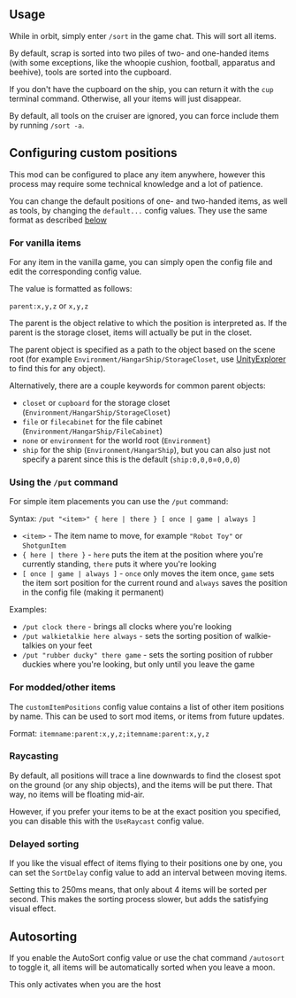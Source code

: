 ## Usage

While in orbit, simply enter `/sort` in the game chat. This will sort all items.

By default, scrap is sorted into two piles of two- and one-handed items (with some exceptions, like the whoopie cushion,
football, apparatus and beehive), tools are sorted into the cupboard.

If you don't have the cupboard on the ship, you can return it with the `cup` terminal command. Otherwise, all your items
will just disappear.

By default, all tools on the cruiser are ignored, you can force include them by running `/sort -a`.

## Configuring custom positions

This mod can be configured to place any item anywhere, however this process may require some technical knowledge and a
lot of patience.

You can change the default positions of one- and two-handed items, as well as tools, by changing the `default...` config
values.
They use the same format as described [below](#for-vanilla-items)

### For vanilla items

For any item in the vanilla game, you can simply open the config file and edit the corresponding config value.

The value is formatted as follows:

`parent:x,y,z` or `x,y,z`

The parent is the object relative to which the position is interpreted as.
If the parent is the storage closet, items will actually be put in the closet.

The parent object is specified as a path to the object based on the scene root \(for example
`Environment/HangarShip/StorageCloset`,
use [UnityExplorer](https://thunderstore.io/c/lethal-company/p/LethalCompanyModding/Yukieji_UnityExplorer/) to find this
for any object\).

Alternatively, there are a couple keywords for common parent objects:

- `closet` or `cupboard` for the storage closet \(`Environment/HangarShip/StorageCloset`\)
- `file` or `filecabinet` for the file cabinet \(`Environment/HangarShip/FileCabinet`\)
- `none` or `environment` for the world root \(`Environment`\)
- `ship` for the ship \(`Environment/HangarShip`\), but you can also just not specify a parent since this is the
  default \(`ship:0,0,0`=`0,0,0`\)

### Using the `/put` command

For simple item placements you can use the `/put` command:

Syntax: `/put "<item>" { here | there } [ once | game | always ]`

- `<item>` - The item name to move, for example `"Robot Toy"` or `ShotgunItem`
- `{ here | there }` - `here` puts the item at the position where you're currently standing, `there` puts it where
  you're looking
- `[ once | game | always ]` - `once` only moves the item once, `game` sets the item sort position for the current round
  and `always` saves the position in the config file (making it permanent)

Examples:

- `/put clock there` - brings all clocks where you're looking
- `/put walkietalkie here always` - sets the sorting position of walkie-talkies on your feet
- `/put "rubber ducky" there game` - sets the sorting position of rubber duckies where you're looking, but only until
  you leave the game

### For modded/other items

The `customItemPositions` config value contains a list of other item positions by name.
This can be used to sort mod items, or items from future updates.

Format: `itemname:parent:x,y,z;itemname:parent:x,y,z`

### Raycasting

By default, all positions will trace a line downwards to find the closest spot on the ground (or any ship objects), and
the items will be put there.
That way, no items will be floating mid-air.

However, if you prefer your items to be at the exact position you specified, you can disable this with the `UseRaycast`
config value.

### Delayed sorting

If you like the visual effect of items flying to their positions one by one, you can set the `SortDelay` config value to
add an interval between moving items.

Setting this to 250ms means, that only about 4 items will be sorted per second.
This makes the sorting process slower, but adds the satisfying visual effect.

## Autosorting

If you enable the AutoSort config value or use the chat command `/autosort` to toggle it,
all items will be automatically sorted when you leave a moon.

This only activates when you are the host
